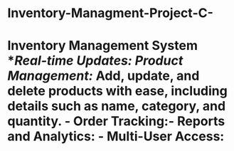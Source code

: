 # Inventory-Managment-Project-C-
# Inventory Management System   **Real-time Updates: *Product Management:** Add, update, and delete products with ease, including details such as name, category, and quantity. - **Order Tracking:**- **Reports and Analytics:**  - **Multi-User Access:** 
